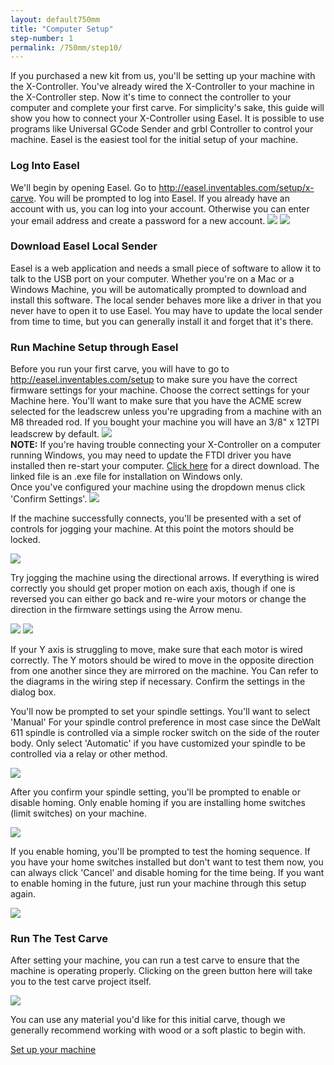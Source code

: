 ```yaml
---
layout: default750mm
title: "Computer Setup"
step-number: 1
permalink: /750mm/step10/
---
```


If you purchased a new kit from us, you'll be setting up your machine with the X-Controller. You've already wired the X-Controller to your machine in the X-Controller step. Now it's time to connect the controller to your computer and complete your first carve. For simplicity's sake, this guide will show you how to connect your X-Controller using Easel. It is possible to use programs like Universal GCode Sender and grbl Controller to control your machine. Easel is the easiest tool for the initial setup of your machine.

<h3 id="easel_account">Log Into Easel</h3>
We'll begin by opening Easel. Go to <a href="http://easel.inventables.com/setup">http://easel.inventables.com/setup/x-carve</a>. You will be prompted to log into Easel. If you already have an account with us, you can log into your account. Otherwise you can enter your email address and create a password for a new account.


<img src="photo/signin.png">

<img src="photo/firstlogin.png">

<h3 id="local-sender">Download Easel Local Sender</h3>
Easel is a web application and needs a small piece of software to allow it to talk to the USB port on your computer. Whether you're on a Mac or a Windows Machine, you will be automatically prompted to download and install this software. The local sender behaves more like a driver in that you never have to open it to use Easel. You may have to update the local sender from time to time, but you can generally install it and forget that it's there.

<h3>Run Machine Setup through Easel</h3>
Before you run your first carve, you will have to go to <a href="http://easel.inventables.com/setup">http://easel.inventables.com/setup</a> to make sure you have the correct firmware settings for your machine. Choose the correct settings for your Machine here. You'll want to make sure that you have the ACME screw selected for the leadscrew unless you're upgrading from a machine with an M8 threaded rod. If you bought your machine you will have an 3/8" x 12TPI leadscrew by default.

<img src="photo/machinedetail.png">

<div class="note"><strong>NOTE:</strong> If you're having trouble connecting your X-Controller on a computer running Windows, you may need to update the FTDI driver you have installed then re-start your computer. <a href="http://www.ftdichip.com/Drivers/CDM/CDM%20v2.12.12%20WHQL%20Certified.exe">Click here</a> for a direct download. The linked file is an .exe file for installation on Windows only.</div>
Once you've configured your machine using the dropdown menus click 'Confirm Settings'.

<img src="photo/connecting.png">

If the machine successfully connects, you'll be presented with a set of controls for jogging your machine. At this point the motors should be locked.

<img src="photo/testwiring.png">

Try jogging the machine using the directional arrows. If everything is wired correctly you should get proper motion on each axis, though if one is reversed you can either go back and re-wire your motors or change the direction in the firmware settings using the Arrow menu.

<img src="photo/deadaxis.png">

<img src="photo/fixaxis.png">

If your Y axis is struggling to move, make sure that each motor is wired correctly. The Y motors should be wired to move in the opposite direction from one another since they are mirrored on the machine. You Can refer to the diagrams in the wiring step if necessary. Confirm the settings in the dialog box.

You'll now be prompted to set your spindle settings. You'll want to select 'Manual' For your spindle control preference in most case since the DeWalt 611 spindle is controlled via a simple rocker switch on the side of the router body. Only select 'Automatic' if you have customized your spindle to be controlled via a relay or other method.

<img src="photo/spindleset.png">

After you confirm your spindle setting, you'll be prompted to enable or disable homing. Only enable homing if you are installing home switches (limit switches) on your machine.

<img src="photo/limswitch.png">

If you enable homing, you'll be prompted to test the homing sequence. If you have your home switches installed but don't want to test them now, you can always click 'Cancel' and disable homing for the time being. If you want to enable homing in the future, just run your machine through this setup again.

<img src="photo/homingseq.png">


<h3>Run The Test Carve</h3>

After setting your machine, you can run a test carve to ensure that the machine is operating properly. Clicking on the green button here will take you to the test carve project itself.

<img src="photo/testcarve.png">

You can use any material you'd like for this initial carve, though we generally recommend working with wood or a soft plastic to begin with.

<a href="http://app.easel.com/setup" target="_blank" class="btn btn-invent btn-animate-arrow">Set up your machine</a>